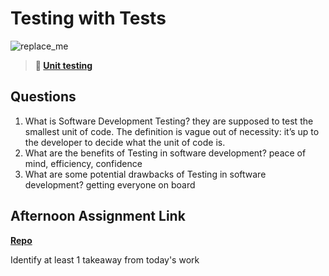# Testing with Tests

![replace_me](https://codeworks.blob.core.windows.net/public/assets/img/illustrations/placeholder.svg)

> **📖 [Unit testing](https://codeworksacademy.com/fs-student-guide/resources/wk8-9/03-Unit-Testing)**

## Questions

1. What is Software Development Testing?
 they are supposed to test the smallest unit of code. The definition is vague out of necessity: it’s up to the developer to decide what the unit of code is.
2. What are the benefits of Testing in software development?
peace of mind, efficiency, confidence
3. What are some potential drawbacks of Testing in software development?
getting everyone on board

## Afternoon Assignment Link

**[Repo](capstone)**

Identify at least 1 takeaway from today's work
